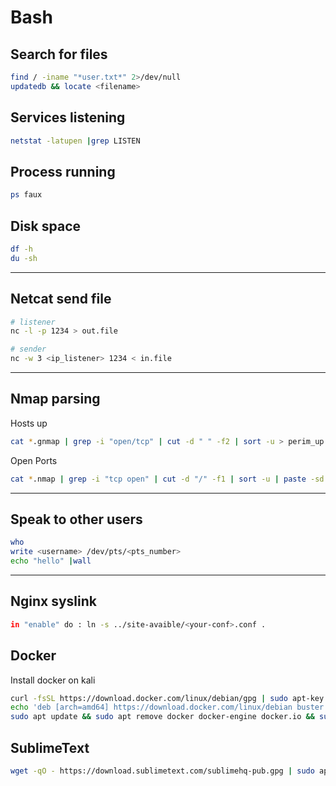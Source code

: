# Bash

## Search for files

```bash
find / -iname "*user.txt*" 2>/dev/null
updatedb && locate <filename>
```

## Services listening

```bash
netstat -latupen |grep LISTEN
```

## Process running

```bash
ps faux
```

## Disk space

```bash
df -h
du -sh
```

---

## Netcat send file

```bash
# listener
nc -l -p 1234 > out.file

# sender
nc -w 3 <ip_listener> 1234 < in.file
```

---

## Nmap parsing

Hosts up

```bash
cat *.gnmap | grep -i "open/tcp" | cut -d " " -f2 | sort -u > perim_up.txt
```

Open Ports

```bash
cat *.nmap | grep -i "tcp open" | cut -d "/" -f1 | sort -u | paste -sd ';'
```

---

## Speak to other users

```bash
who
write <username> /dev/pts/<pts_number>
echo "hello" |wall
```

---

## Nginx syslink

```bash
in "enable" do : ln -s ../site-avaible/<your-conf>.conf .
```

## Docker

Install docker on kali
```sh
curl -fsSL https://download.docker.com/linux/debian/gpg | sudo apt-key add -
echo 'deb [arch=amd64] https://download.docker.com/linux/debian buster stable' | sudo tee /etc/apt/sources.list.d/docker.list
sudo apt update && sudo apt remove docker docker-engine docker.io && sudo apt install docker-ce -y
```

## SublimeText 

```sh
wget -qO - https://download.sublimetext.com/sublimehq-pub.gpg | sudo apt-key add - && sudo apt-get install apt-transport-https && echo "deb https://download.sublimetext.com/ apt/stable/" | sudo tee /etc/apt/sources.list.d/sublime-text.list && sudo apt-get update && sudo apt-get install sublime-text
```
